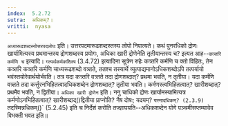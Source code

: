 ```yaml
---
index:  5.2.72
sutra:  अधिकम्?।
vritti:  nyasa
---
```


`अध्यारूढशब्दस्योत्तरपदलोपः` इति। उत्तरपदमारूढशब्दस्तस्य लोपो निपात्यते। कथं पुनरधिको द्रोणः खार्यामित्यस्य प्रथमान्तस्य द्रोणशब्दस्य प्रयोगः, अधिका खारी द्रोणेनेति तृतीयान्तस्य च? इत्यत आह--`कत्र्तरि कर्मणि च` इत्यादि। `गत्यर्थकर्मकश्लिष` (3.4.72) इत्यादिना सूत्रेण रुहेः कत्र्तरि कर्मणि च क्तो विहितः, तेन कत्र्तरि कत्र्तरि कर्मणि चाध्यरूढशब्दो वत्र्तते, ततश्च तस्यार्थे व्युत्पाद्यमानोऽधिकशब्दोऽपि तत्पर्यायो भवंस्तयोरेवार्थयोर्भवति। तत्र यदा कत्र्तरि वत्र्तते तदा द्रोणशब्दात्? प्रथमा भवति, न तृतीया। यदा कर्मणि वत्र्तते तदा कर्त्तुरनभिहितत्वादधिकशब्देन द्रोणशब्दात्? तृतीया भवति। कर्मणस्त्वभिहितत्वात्? खारीशब्दात्? प्रथमैव भवति, न द्वितीया। `अधिका खारी द्रोणेन` इति। ननु चाधिको द्रोणः खार्यामस्यामित्यत्र कर्मणोऽनभिहितत्वात्? खारीशब्दाद्()द्वितीया प्राप्नोति? नैष दोषः; यदयम्? `यस्मादधिकम्? (2.3.9) `तदस्मिन्नधिकम्()` (5.2.45) इति च निर्देशं करोति तज्ज्ञापयति--अधिकशब्देन योगे पञ्चमीसप्तम्यावेव विभक्ती भवत इति॥
